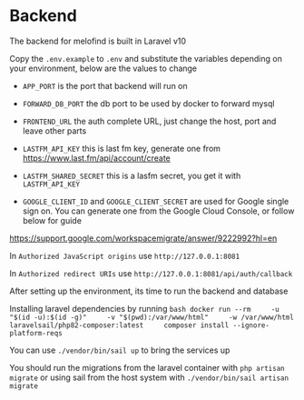 # Backend

The backend for melofind is built in Laravel v10

Copy the `.env.example` to `.env` and substitute the variables depending on your environment, below are the values to change

- `APP_PORT` is the port that backend will run on

- `FORWARD_DB_PORT` the db port to be used by docker to forward mysql

- `FRONTEND_URL` the auth complete URL, just change the host, port and leave other parts

- `LASTFM_API_KEY` this is last fm key, generate one from https://www.last.fm/api/account/create

- `LASTFM_SHARED_SECRET` this is a lasfm secret, you get it with `LASTFM_API_KEY`

- `GOOGLE_CLIENT_ID` and `GOOGLE_CLIENT_SECRET` are used for Google single sign on. You can generate one from the Google Cloud Console, or follow below for guide

https://support.google.com/workspacemigrate/answer/9222992?hl=en

In `Authorized JavaScript origins` use `http://127.0.0.1:8081`

In `Authorized redirect URIs` use `http://127.0.0.1:8081/api/auth/callback`

After setting up the environment, its time to run the backend and database

Installing laravel dependencies by running ```bash
docker run --rm     -u "$(id -u):$(id -g)"     -v "$(pwd):/var/www/html"     -w /var/www/html     laravelsail/php82-composer:latest     composer install --ignore-platform-reqs```

You can use `./vendor/bin/sail up` to bring the services up

You should run the migrations from the laravel container with `php artisan migrate` or using sail from the host system with `./vendor/bin/sail artisan migrate`
